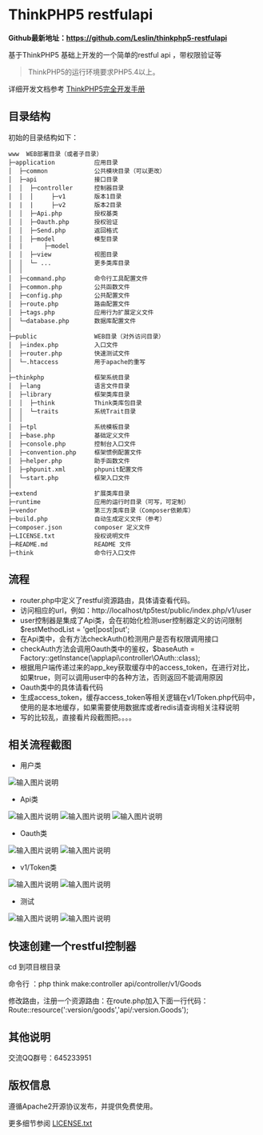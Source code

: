 ThinkPHP5 restfulapi
===============

 **Github最新地址：https://github.com/Leslin/thinkphp5-restfulapi** 

基于ThinkPHP5 基础上开发的一个简单的restful api ，带权限验证等

> ThinkPHP5的运行环境要求PHP5.4以上。

详细开发文档参考 [ThinkPHP5完全开发手册](http://www.kancloud.cn/manual/thinkphp5)

## 目录结构

初始的目录结构如下：

~~~
www  WEB部署目录（或者子目录）
├─application           应用目录
│  ├─common             公共模块目录（可以更改）
│  ├─api                接口目录
│  │  ├─controller      控制器目录
│  │  │     ├─v1        版本1目录
|  |  |     ├─v2        版本2目录
│  │  ├─Api.php         授权基类
│  │  ├─Oauth.php       授权验证
│  │  ├─Send.php        返回格式
│  │  ├─model           模型目录
|  |      ├─model     
│  │  ├─view            视图目录
│  │  └─ ...            更多类库目录
│  │
│  ├─command.php        命令行工具配置文件
│  ├─common.php         公共函数文件
│  ├─config.php         公共配置文件
│  ├─route.php          路由配置文件
│  ├─tags.php           应用行为扩展定义文件
│  └─database.php       数据库配置文件
│
├─public                WEB目录（对外访问目录）
│  ├─index.php          入口文件
│  ├─router.php         快速测试文件
│  └─.htaccess          用于apache的重写
│
├─thinkphp              框架系统目录
│  ├─lang               语言文件目录
│  ├─library            框架类库目录
│  │  ├─think           Think类库包目录
│  │  └─traits          系统Trait目录
│  │
│  ├─tpl                系统模板目录
│  ├─base.php           基础定义文件
│  ├─console.php        控制台入口文件
│  ├─convention.php     框架惯例配置文件
│  ├─helper.php         助手函数文件
│  ├─phpunit.xml        phpunit配置文件
│  └─start.php          框架入口文件
│
├─extend                扩展类库目录
├─runtime               应用的运行时目录（可写，可定制）
├─vendor                第三方类库目录（Composer依赖库）
├─build.php             自动生成定义文件（参考）
├─composer.json         composer 定义文件
├─LICENSE.txt           授权说明文件
├─README.md             README 文件
├─think                 命令行入口文件
~~~

## 流程

-  router.php中定义了restful资源路由，具体请查看代码。
-  访问相应的url，例如：http://localhost/tp5test/public/index.php/v1/user
-  user控制器是集成了Api类，会在初始化检测user控制器定义的访问限制 $restMethodList = 'get|post|put';
-  在Api类中，会有方法checkAuth()检测用户是否有权限调用接口
-  checkAuth方法会调用Oauth类中的鉴权，$baseAuth = Factory::getInstance(\app\api\controller\OAuth::class);
-  根据用户端传递过来的app_key获取缓存中的access_token，在进行对比，如果true，则可以调用user中的各种方法，否则返回不能调用原因
-  Oauth类中的具体请看代码
-  生成access_token，缓存access_token等相关逻辑在v1/Token.php代码中，使用的是本地缓存，如果需要使用数据库或者redis请查询相关注释说明
-  写的比较乱，直接看片段截图把。。。。
## 相关流程截图
- 用户类

![输入图片说明](https://gitee.com/uploads/images/2017/1127/112200_d95f9a71_529826.png "user.png")

- Api类

![输入图片说明](https://gitee.com/uploads/images/2017/1127/112211_99a8eb79_529826.png "api1.png")
![输入图片说明](https://gitee.com/uploads/images/2017/1127/112220_62c9d9b7_529826.png "api2.png")
![输入图片说明](https://gitee.com/uploads/images/2017/1127/112227_18c1f6b2_529826.png "api3.png")

- Oauth类

![输入图片说明](https://gitee.com/uploads/images/2017/1127/112237_40194b3e_529826.png "oauth.png")
![输入图片说明](https://gitee.com/uploads/images/2017/1127/112245_a4237035_529826.png "oauth2.png")

- v1/Token类

![输入图片说明](https://gitee.com/uploads/images/2017/1127/112255_bef8cac9_529826.png "token.png")
![输入图片说明](https://gitee.com/uploads/images/2017/1127/112303_9c61ec1c_529826.png "token2.png")

- 测试

![输入图片说明](https://gitee.com/uploads/images/2017/1127/112312_0c325f44_529826.png "test1.png")
![输入图片说明](https://gitee.com/uploads/images/2017/1127/112320_346b440b_529826.png "test2.png")

## 快速创建一个restful控制器

cd 到项目根目录

命令行 ：php think make:controller api/controller/v1/Goods

修改路由，注册一个资源路由：在route.php加入下面一行代码：
Route::resource(':version/goods','api/:version.Goods'); 

## 其他说明
交流QQ群号：645233951
## 版权信息

遵循Apache2开源协议发布，并提供免费使用。


更多细节参阅 [LICENSE.txt](LICENSE.txt)
